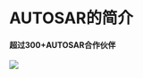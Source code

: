 # AUTOSAR的简介

#### 超过300+AUTOSAR合作伙伴

![](http://rmppmak75.hd-bkt.clouddn.com/autosar/202212141731669.png?imageView2/0/q/100%7Cwatermark/2/text/YXV0b3Nhci5sdGQ=/font/Y2FsaWJyaQ==/fontsize/320/fill/I0ZBRkFGQQ==/dissolve/100/gravity/SouthEast/dx/10/dy/10) 





